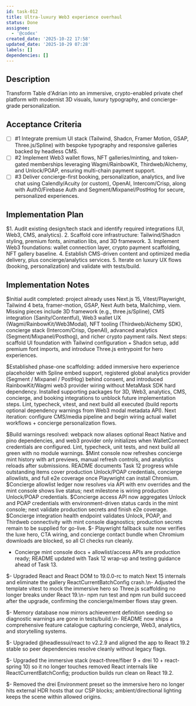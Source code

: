 ```yaml
---
id: task-012
title: Ultra-luxury Web3 experience overhaul
status: Done
assignee:
  - '@codex'
created_date: '2025-10-22 17:58'
updated_date: '2025-10-29 07:28'
labels: []
dependencies: []
---
```


## Description

<!-- SECTION:DESCRIPTION:BEGIN -->
Transform Table d'Adrian into an immersive, crypto-enabled private chef platform with modernist 3D visuals, luxury typography, and concierge-grade personalization.
<!-- SECTION:DESCRIPTION:END -->

## Acceptance Criteria
<!-- AC:BEGIN -->
- [ ] #1 Integrate premium UI stack (Tailwind, Shadcn, Framer Motion, GSAP, Three.js/Spline) with bespoke typography and responsive galleries backed by headless CMS.
- [ ] #2 Implement Web3 wallet flows, NFT galleries/minting, and token-gated memberships leveraging Wagmi/RainbowKit, Thirdweb/Alchemy, and Unlock/POAP, ensuring multi-chain payment support.
- [ ] #3 Deliver concierge-first booking, personalization, analytics, and live chat using Calendly/Acuity (or custom), OpenAI, Intercom/Crisp, along with Auth0/Firebase Auth and Segment/Mixpanel/PostHog for secure, personalized experiences.
<!-- AC:END -->

## Implementation Plan

<!-- SECTION:PLAN:BEGIN -->
$1. Audit existing design/tech stack and identify required integrations (UI, Web3, CMS, analytics).
2. Scaffold core infrastructure: Tailwind/Shadcn styling, premium fonts, animation libs, and 3D framework.
3. Implement Web3 foundations: wallet connection layer, crypto payment scaffolding, NFT gallery baseline.
4. Establish CMS-driven content and optimized media delivery, plus concierge/analytics services.
5. Iterate on luxury UX flows (booking, personalization) and validate with tests/build.
<!-- SECTION:PLAN:END -->

## Implementation Notes

<!-- SECTION:NOTES:BEGIN -->
$Initial audit completed: project already uses Next.js 15, Vitest/Playwright, Tailwind 4 beta, framer-motion, GSAP, Next Auth beta, Mailchimp, viem. Missing pieces include 3D framework (e.g., three.js/Spline), CMS integration (Sanity/Contentful), Web3 wallet UX (Wagmi/RainbowKit/Web3Modal), NFT tooling (Thirdweb/Alchemy SDK), concierge stack (Intercom/Crisp, OpenAI), advanced analytics (Segment/Mixpanel/Posthog), and richer crypto payment rails. Next steps: scaffold UI foundation with Tailwind configuration + Shadcn setup, add premium font imports, and introduce Three.js entrypoint for hero experiences.

$Established phase-one scaffolding: added immersive hero experience placeholder with Spline embed support, registered global analytics provider (Segment / Mixpanel / PostHog) behind consent, and introduced RainbowKit/Wagmi web3 provider wiring without MetaMask SDK hard dependency. Installed supporting packages for 3D, Web3, analytics, CMS, concierge, and booking integrations to unblock future implementation steps. Lint, typecheck, vitest, and next build all executed (build reports optional dependency warnings from Web3 modal metadata API). Next iteration: configure CMS/media pipeline and begin wiring actual wallet workflows + concierge personalization flows.

$Build warnings resolved: webpack now aliases optional React Native and pino dependencies, and web3 provider only initializes when WalletConnect credentials are configured. Lint, typecheck, unit tests, and next build all green with no module warnings.
$Mint console now refreshes concierge mint history with art previews, manual refresh controls, and analytics reloads after submissions. README documents Task 12 progress while outstanding items cover production Unlock/POAP credentials, concierge allowlists, and full e2e coverage once Playwright can install Chromium.
$Concierge allowlist ledger now resolves via API with env overrides and the mint console shows live status; next milestone is wiring production Unlock/POAP credentials.
$Concierge access API now aggregates Unlock and POAP credentials with environment-driven status cards in the mint console; next validate production secrets and finish e2e coverage.
$Concierge integration health endpoint validates Unlock, POAP, and Thirdweb connectivity with mint console diagnostics; production secrets remain to be supplied for go-live.
$- Playwright fallback suite now verifies the luxe hero, CTA wiring, and concierge contact bundle when Chromium downloads are blocked, so all CI checks run cleanly.
- Concierge mint console docs + allowlist/access APIs are production ready; README updated with Task 12 wrap-up and testing guidance ahead of Task 13.

$- Upgraded React and React DOM to 19.0.0-rc to match Next 15 internals and eliminate the gallery ReactCurrentBatchConfig crash.\n- Adjusted the template vitest to mock the immersive hero so Three.js scaffolding no longer breaks under React 19.\n- npm run test and npm run build succeed after the upgrade, confirming the concierge/member flows stay green.

$- Memory database now mirrors achievement definition seeding so diagnostic warnings are gone in tests/build.\n- README now ships a comprehensive feature catalogue capturing concierge, Web3, analytics, and storytelling systems.

$- Upgraded @headlessui/react to v2.2.9 and aligned the app to React 19.2 stable so peer dependencies resolve cleanly without legacy flags.

$- Upgraded the immersive stack (react-three/fiber 9 + drei 10 + react-spring 10) so it no longer touches removed React internals like ReactCurrentBatchConfig; production builds run clean on React 19.2.

$- Removed the drei Environment preset so the immersive hero no longer hits external HDR hosts that our CSP blocks; ambient/directional lighting keeps the scene within allowed origins.
<!-- SECTION:NOTES:END -->
